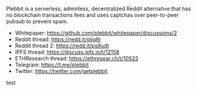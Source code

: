 Plebbit is a serverless, adminless, decentralized Reddit alternative that has no blockchain transactions fees and uses captchas over peer-to-peer pubsub to prevent spam.

- Whitepaper: https://github.com/plebbit/whitepaper/discussions/2
- Reddit thread: https://redd.it/qijq8r
- Reddit thread 2: https://redd.it/ps9udt
- IPFS thread: https://discuss.ipfs.io/t/12158
- ETHResearch thread: https://ethresear.ch/t/10523
- Telegram: https://t.me/plebbit
- Twitter: https://twitter.com/getplebbit

test
